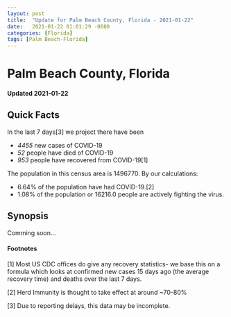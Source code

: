 ```yaml
---
layout: post
title:  "Update for Palm Beach County, Florida - 2021-01-22"
date:   2021-01-22 01:01:29 -0600
categories: [Florida]
tags: [Palm Beach-Florida]
---
```


# Palm Beach County, Florida
#### Updated 2021-01-22

## Quick Facts

In the last 7 days[3] we project there have been
- *4455* new cases of COVID-19
- *52* people have died of COVID-19
- *953* people have recovered from COVID-19[1]

The population in this census area is 1496770. By our calculations:
- 6.64% of the population have had COVID-19.[2]
- 1.08% of the population or 16216.0 people are actively fighting the virus.

## Synopsis

Comming soon...


#### Footnotes

[1] Most US CDC offices do give any recovery statistics- we base this on a formula which looks at confirmed new cases
15 days ago (the average recovery time) and deaths over the last 7 days.

[2] Herd Immunity is thought to take effect at around ~70-80%

[3] Due to reporting delays, this data may be incomplete.
 
    